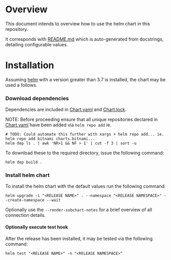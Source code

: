 # Overview

This document intends to overview how to use the helm chart in this repository.

It corresponds with [README.md](README.md) which is auto-generated from docstrings, detailing configurable values.

# Installation

Assuming [helm](https://helm.sh/) with a version greater than 3.7 is installed, the chart may be used a follows.

### Download dependencies

Dependencies are included in [Chart.yaml](Chart.yaml) and [Chart.lock](Chart.lock).

NOTE: Before proceeding ensure that all unique repositories declared in [Chart.yaml](Chart.yaml) 
have been added via `helm repo add`
ie.
```shell
# TODO: Could automate this further with xargs + helm repo add... ie. helm repo add bitnami charts.bitnami...
helm dep ls . | awk 'NR>1 && NF > 1' | cut -f 3 | sort -u
```

To download these to the required directory, issue the following command:

```shell
helm dep build .
```

### Install helm chart

To install the helm chart with the default values run the following command:
```shell
helm upgrade -i "<RELEASE NAME>" . --namespace "<RELEASE NAMESPACE>" --create-namespace --wait
```

Optionally use the `--render-subchart-notes` for a brief overview of all connection details.

#### Optionally execute test hook

After the release has been installed, it may be tested via the following command:

```shell
helm test "<RELEASE NAME>" -n "<RELEASE NAMESPACE>"
```
